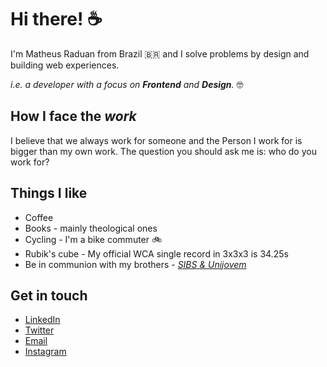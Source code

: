 # Hi there! :coffee:

I'm Matheus Raduan from Brazil 🇧🇷 and I solve problems by design and building web experiences.

*i.e. a developer with a focus on **Frontend** and **Design**.* :nerd_face:

## How I face the *work*

I believe that we always work for someone and the Person I work for is bigger than my own work.
The question you should ask me is: who do you work for?

## Things I like

- Coffee
- Books - mainly theological ones
- Cycling - I'm a bike commuter :bike:
- Rubik's cube - My official WCA single record in 3x3x3 is 34.25s
- Be in communion with my brothers - *[SIBS & Unijovem](https://www.instagram.com/unijovemsibs/)*


## Get in touch

- [LinkedIn](https://www.linkedin.com/in/matheus-raduan/)
- [Twitter](https://twitter.com/MRRaduan)
- [Email](mailto:math.raduan@gmail.com)
- [Instagram](https://www.instagram.com/raduan.me/)
